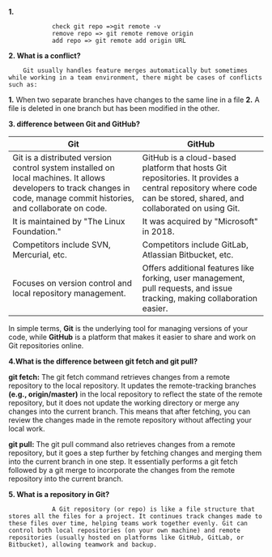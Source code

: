 **1.**
                
                check git repo =>git remote -v
                remove repo => git remote remove origin
                add repo => git remote add origin URL


**2.  What is a conflict?**
         
        Git usually handles feature merges automatically but sometimes while working in a team environment, there might be cases of conflicts such as:

   **1.** When two separate branches have changes to the same line in a file
   **2.** A file is deleted in one branch but has been modified in the other.    


**3. difference between Git and GitHub?**

| **Git**                                                                 | **GitHub**                                                            |
|-------------------------------------------------------------------------|--------------------------------------------------------------|
| Git is a distributed version control system installed on local machines. It allows developers to track changes in code, manage commit histories, and collaborate on code. | GitHub is a cloud-based platform that hosts Git repositories. It provides a central repository where code can be stored, shared, and collaborated on using Git.             |
| It is maintained by "The Linux Foundation."                             | It was acquired by "Microsoft" in 2018.                                |
| Competitors include SVN, Mercurial, etc.                                | Competitors include GitLab, Atlassian Bitbucket, etc.                 |
| Focuses on version control and local repository management.             | Offers additional features like forking, user management, pull requests, and issue tracking, making collaboration easier.           |

In simple terms, **Git** is the underlying tool for managing versions of your code, while **GitHub** is a platform that makes it easier to share and work on Git repositories online.   



**4.What is the difference between git fetch and git pull?**

   **git fetch:**
            The git fetch command retrieves changes from a remote repository to the local repository. It updates the remote-tracking branches **(e.g., origin/master)** in the local repository to reflect the state of the remote repository, but it does not update the working directory or merge any changes into the current branch. This means that after fetching, you can review the changes made in the remote repository without affecting your local work.

   **git pull:**
            The git pull command also retrieves changes from a remote repository, but it goes a step further by fetching changes and merging them into the current branch in one step. It essentially performs a git fetch followed by a git merge to incorporate the changes from the remote repository into the current branch. 
            

**5.  What is a repository in Git?**

                A Git repository (or repo) is like a file structure that stores all the files for a project. It continues track changes made to these files over time, helping teams work together evenly. Git can control both local repositories (on your own machine) and remote repositories (usually hosted on platforms like GitHub, GitLab, or Bitbucket), allowing teamwork and backup.

                

